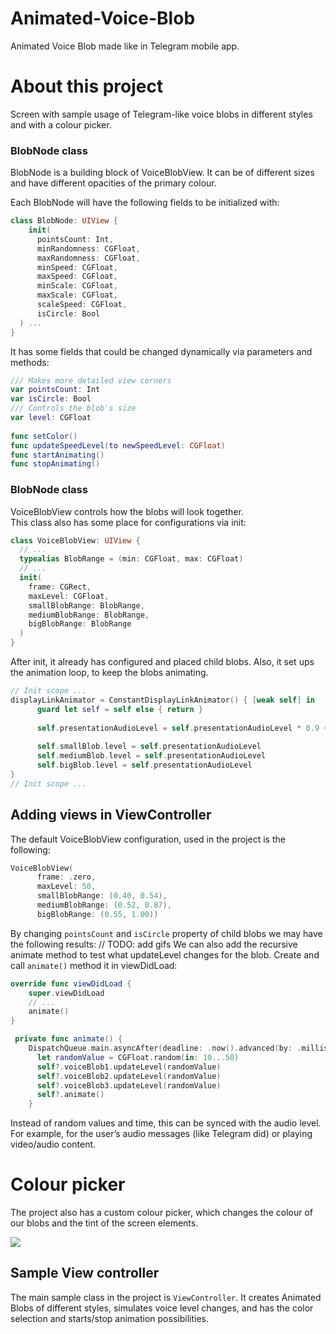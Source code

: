 # Animated-Voice-Blob
Animated Voice Blob made like in Telegram mobile app.

# About this project
Screen with sample usage of Telegram-like voice blobs in different styles and with a colour picker.

### BlobNode class
BlobNode is a building block of VoiceBlobView. It can be of different sizes and have different opacities of the primary colour.

Each BlobNode will have the following fields to be initialized with:

```swift
class BlobNode: UIView {  
    init(  
      pointsCount: Int,  
      minRandomness: CGFloat,  
      maxRandomness: CGFloat,  
      minSpeed: CGFloat,  
      maxSpeed: CGFloat,  
      minScale: CGFloat,  
      maxScale: CGFloat,  
      scaleSpeed: CGFloat,  
      isCircle: Bool  
  ) ...  
}
``` 
    
It has some fields that could be changed dynamically via parameters and methods:
```swift
/// Makes more detailed view corners  
var pointsCount: Int  
var isCircle: Bool  
/// Controls the blob's size 
var level: CGFloat  
  
func setColor()  
func updateSpeedLevel(to newSpeedLevel: CGFloat)  
func startAnimating()  
func stopAnimating()
```

### BlobNode class
VoiceBlobView controls how the blobs will look together.  
This class also has some place for configurations via init:
```swift
class VoiceBlobView: UIView {  
  // ...  
  typealias BlobRange = (min: CGFloat, max: CGFloat)  
  // ...
  init(  
    frame: CGRect,  
    maxLevel: CGFloat,  
    smallBlobRange: BlobRange,  
    mediumBlobRange: BlobRange,  
    bigBlobRange: BlobRange  
  ) 
}
```

After init, it already has configured and placed child blobs. Also, it set ups the animation loop, to keep the blobs animating.

```swift
// Init scope ...
displayLinkAnimator = ConstantDisplayLinkAnimator() { [weak self] in  
      guard let self = self else { return }  
  
      self.presentationAudioLevel = self.presentationAudioLevel * 0.9 + self.audioLevel * 0.1  
  
      self.smallBlob.level = self.presentationAudioLevel  
      self.mediumBlob.level = self.presentationAudioLevel  
      self.bigBlob.level = self.presentationAudioLevel  
}
// Init scope ...
```

## Adding views in ViewController
The default VoiceBlobView configuration, used in the project is the following:

```swift
VoiceBlobView(  
      frame: .zero,  
      maxLevel: 50,  
      smallBlobRange: (0.40, 0.54),  
      mediumBlobRange: (0.52, 0.87),  
      bigBlobRange: (0.55, 1.00))
```

By changing `pointsCount` and `isCircle` property of child blobs we may have the following results:
// TODO: add gifs
We can also add the recursive animate method to test what updateLevel changes for the blob. Create and call `animate()` method  it in viewDidLoad:

```swift
override func viewDidLoad {
	super.viewDidLoad
	// ...
	animate()
}

 private func animate() {  
    DispatchQueue.main.asyncAfter(deadline: .now().advanced(by: .milliseconds(500))) { [weak self] in  
      let randomValue = CGFloat.random(in: 10...50)  
      self?.voiceBlob1.updateLevel(randomValue)  
      self?.voiceBlob2.updateLevel(randomValue)  
      self?.voiceBlob3.updateLevel(randomValue)  
      self?.animate()  
    }
```

Instead of random values and time, this can be synced with the audio level. For example, for the user’s audio messages (like Telegram did) or playing video/audio content. 

# Colour picker 
The project also has a custom colour picker, which changes the colour of our blobs and the tint of the screen elements.

![](https://cdn-images-1.medium.com/max/1200/1*8y3G5MS9VKEH_DoptO0vsA.png)
## Sample View controller
The main sample class in the project is `ViewController`. It creates Animated Blobs of different styles, simulates voice level changes, and has the color selection and starts/stop animation possibilities.
